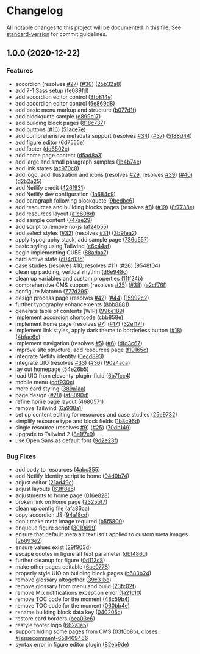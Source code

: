 # Changelog

All notable changes to this project will be documented in this file. See [standard-version](https://github.com/conventional-changelog/standard-version) for commit guidelines.

## 1.0.0 (2020-12-22)


### Features

* accordion (resolves [#27](https://github.com/inclusive-design/codesign.inclusivedesign.ca/issues/27)) ([#30](https://github.com/inclusive-design/codesign.inclusivedesign.ca/issues/30)) ([25b32a8](https://github.com/inclusive-design/codesign.inclusivedesign.ca/commit/25b32a883301c69fe9a1252dc13581191472cf3c))
* add 7-1 Sass setup ([fe089fd](https://github.com/inclusive-design/codesign.inclusivedesign.ca/commit/fe089fd3c83537c3ad25b87856cade12deb855e4))
* add accordion editor control ([3fb814e](https://github.com/inclusive-design/codesign.inclusivedesign.ca/commit/3fb814e0193018f4729f84150aca598b28c1dd9e))
* add accordion editor control ([5e869d8](https://github.com/inclusive-design/codesign.inclusivedesign.ca/commit/5e869d8d15c050197070c5fbc9956f89e274258f))
* add basic menu markup and structure ([b077d1f](https://github.com/inclusive-design/codesign.inclusivedesign.ca/commit/b077d1feb60ab8f2233dca47158acdf1950c5983))
* add blockquote sample ([e899c17](https://github.com/inclusive-design/codesign.inclusivedesign.ca/commit/e899c179b63e4b2e25e5c19357a548c742d70b20))
* add building block pages ([818c737](https://github.com/inclusive-design/codesign.inclusivedesign.ca/commit/818c7377bfdc8814d4dc84b3b3f180c8adb4955d))
* add buttons ([#16](https://github.com/inclusive-design/codesign.inclusivedesign.ca/issues/16)) ([51ade7e](https://github.com/inclusive-design/codesign.inclusivedesign.ca/commit/51ade7e6a34776cec400224eaa51460aceb15a76))
* add comprehensive metadata support (resolves [#34](https://github.com/inclusive-design/codesign.inclusivedesign.ca/issues/34)) ([#37](https://github.com/inclusive-design/codesign.inclusivedesign.ca/issues/37)) ([5f88d44](https://github.com/inclusive-design/codesign.inclusivedesign.ca/commit/5f88d440fb88875b74faf63f9acc137ae817c02e))
* add figure editor ([6d7555e](https://github.com/inclusive-design/codesign.inclusivedesign.ca/commit/6d7555e9a3a061d1c1cf19f58d023276cbb1f604))
* add footer ([dd6502c](https://github.com/inclusive-design/codesign.inclusivedesign.ca/commit/dd6502cf5801deefca8aeedb881285d24cfe4fb3))
* add home page content ([d5ad8a3](https://github.com/inclusive-design/codesign.inclusivedesign.ca/commit/d5ad8a3591ad16ba7b9d82daa7764a22706ad5db))
* add large and small paragraph samples ([1b4b74e](https://github.com/inclusive-design/codesign.inclusivedesign.ca/commit/1b4b74ecf114f888088fad037c7cf0f59b847237))
* add link states ([ac970c8](https://github.com/inclusive-design/codesign.inclusivedesign.ca/commit/ac970c82f5f3ce07da0c2e2d4d450b380bf3b423))
* add logo, add illustration and icons (resolves [#29](https://github.com/inclusive-design/codesign.inclusivedesign.ca/issues/29), resolves [#39](https://github.com/inclusive-design/codesign.inclusivedesign.ca/issues/39)) ([#40](https://github.com/inclusive-design/codesign.inclusivedesign.ca/issues/40)) ([d2b2a25](https://github.com/inclusive-design/codesign.inclusivedesign.ca/commit/d2b2a25a4e1852dd5a2e83d573db1dec87d232fc))
* add Netlify credit ([426f931](https://github.com/inclusive-design/codesign.inclusivedesign.ca/commit/426f9315a3d3a507cd63c8d41cc77b8afd429056))
* add Netlify dev configuration ([1a684c9](https://github.com/inclusive-design/codesign.inclusivedesign.ca/commit/1a684c98583b384be783f3da61c6c20462c353b1))
* add paragraph following blockquote ([9bedbc6](https://github.com/inclusive-design/codesign.inclusivedesign.ca/commit/9bedbc6c6d97701875776464945389a827a5c3e6))
* add resources and building blocks pages (resolves [#8](https://github.com/inclusive-design/codesign.inclusivedesign.ca/issues/8)) ([#19](https://github.com/inclusive-design/codesign.inclusivedesign.ca/issues/19)) ([8f7738e](https://github.com/inclusive-design/codesign.inclusivedesign.ca/commit/8f7738eb45473ce25c7b944b933def9d7398950d))
* add resources layout ([a1c608d](https://github.com/inclusive-design/codesign.inclusivedesign.ca/commit/a1c608d5c231b4521a20c009d802e442f6ab96c5))
* add sample content ([747ae29](https://github.com/inclusive-design/codesign.inclusivedesign.ca/commit/747ae291bb10ad3bd6ad0b6e51727371341cbf52))
* add script to remove no-js ([af24b55](https://github.com/inclusive-design/codesign.inclusivedesign.ca/commit/af24b55e659284ddc586b8ddbd31a9e540a9ed61))
* add select styles ([#32](https://github.com/inclusive-design/codesign.inclusivedesign.ca/issues/32)) (resolves [#31](https://github.com/inclusive-design/codesign.inclusivedesign.ca/issues/31)) ([3b9fea2](https://github.com/inclusive-design/codesign.inclusivedesign.ca/commit/3b9fea2464cebc235b3e799f7bd1e70b7d9a488f))
* apply typography stack, add sample page ([736d557](https://github.com/inclusive-design/codesign.inclusivedesign.ca/commit/736d5573e3173909158799b4d6ff8afca187a402))
* basic styling using Tailwind ([e6c44af](https://github.com/inclusive-design/codesign.inclusivedesign.ca/commit/e6c44afb0ac30f33cc01cd3b9ac10fbe0469c5f5))
* begin implementing CUBE ([88adaa7](https://github.com/inclusive-design/codesign.inclusivedesign.ca/commit/88adaa7fe20f3039b2dce231de2a9716a3efd3c4))
* card active state ([d04d13d](https://github.com/inclusive-design/codesign.inclusivedesign.ca/commit/d04d13d6e4df2c88e4a44655b271f4470c1eb4a2))
* case studies (resolves [#10](https://github.com/inclusive-design/codesign.inclusivedesign.ca/issues/10), resolves [#11](https://github.com/inclusive-design/codesign.inclusivedesign.ca/issues/11)) ([#26](https://github.com/inclusive-design/codesign.inclusivedesign.ca/issues/26)) ([9548f04](https://github.com/inclusive-design/codesign.inclusivedesign.ca/commit/9548f04bcaae18303e94e5e7e6b2e613254d5ca1))
* clean up padding, vertical rhythm ([d6e948c](https://github.com/inclusive-design/codesign.inclusivedesign.ca/commit/d6e948cc83a881835804ba85dd7f51fb78ea0262))
* clean up variables and custom properties ([11ff24b](https://github.com/inclusive-design/codesign.inclusivedesign.ca/commit/11ff24b762b2a94a1d6d3773c2e03206383cf486))
* comprehensive CMS support (resolves [#35](https://github.com/inclusive-design/codesign.inclusivedesign.ca/issues/35)) ([#38](https://github.com/inclusive-design/codesign.inclusivedesign.ca/issues/38)) ([a2cf76f](https://github.com/inclusive-design/codesign.inclusivedesign.ca/commit/a2cf76fff285ee91b287c19f568bf28238b312c7))
* configure Matomo ([777d295](https://github.com/inclusive-design/codesign.inclusivedesign.ca/commit/777d2950c201fbf2fac9a21efb5a77381a72a8d1))
* design process page (resolves [#42](https://github.com/inclusive-design/codesign.inclusivedesign.ca/issues/42)) ([#44](https://github.com/inclusive-design/codesign.inclusivedesign.ca/issues/44)) ([15992c2](https://github.com/inclusive-design/codesign.inclusivedesign.ca/commit/15992c2eb7e8c1ed42cc87501419548807f98a44))
* further typography enhancements ([8bb8881](https://github.com/inclusive-design/codesign.inclusivedesign.ca/commit/8bb8881144146589f8f94ffbcc6720f8c26f911b))
* generate table of contents [WIP] ([996e189](https://github.com/inclusive-design/codesign.inclusivedesign.ca/commit/996e189918abadf0c97e222e52cac34bbdc9947e))
* implement accordion shortcode ([cbb858e](https://github.com/inclusive-design/codesign.inclusivedesign.ca/commit/cbb858ef7f79185ca49f9757a3384f7a1a7be40e))
* implement home page (resolves [#7](https://github.com/inclusive-design/codesign.inclusivedesign.ca/issues/7)) ([#17](https://github.com/inclusive-design/codesign.inclusivedesign.ca/issues/17)) ([32ef17f](https://github.com/inclusive-design/codesign.inclusivedesign.ca/commit/32ef17f1366c26c76a8db2e68e33c184e6643a9b))
* implement link styles, apply dark theme to borderless button ([#18](https://github.com/inclusive-design/codesign.inclusivedesign.ca/issues/18)) ([4bfae6c](https://github.com/inclusive-design/codesign.inclusivedesign.ca/commit/4bfae6caa85aec1bc088852222d3f30fa8b2dc24))
* implement navigation (resolves [#5](https://github.com/inclusive-design/codesign.inclusivedesign.ca/issues/5)) ([#6](https://github.com/inclusive-design/codesign.inclusivedesign.ca/issues/6)) ([dfd3c67](https://github.com/inclusive-design/codesign.inclusivedesign.ca/commit/dfd3c67ff17e5e47b861e1d413ca94a4c9250405))
* improve site structure, add resources page ([f19165c](https://github.com/inclusive-design/codesign.inclusivedesign.ca/commit/f19165c4713571511405918667ac2c3c6d2aa9c7))
* integrate Netlify identity ([0ecd893](https://github.com/inclusive-design/codesign.inclusivedesign.ca/commit/0ecd893bb1759d1fc332264d3d859f7780ddd68e))
* integrate UIO (resolves [#33](https://github.com/inclusive-design/codesign.inclusivedesign.ca/issues/33)) ([#36](https://github.com/inclusive-design/codesign.inclusivedesign.ca/issues/36)) ([9024aca](https://github.com/inclusive-design/codesign.inclusivedesign.ca/commit/9024aca239089b940d946d7a26a8e27d36a7c39a))
* lay out homepage ([54e26b5](https://github.com/inclusive-design/codesign.inclusivedesign.ca/commit/54e26b54b4dc1ce5df988be8626989dc5af83534))
* load UIO from eleventy-plugin-fluid ([6b7fcc4](https://github.com/inclusive-design/codesign.inclusivedesign.ca/commit/6b7fcc443f22a33f6ffcc21b5718b21511d74ded))
* mobile menu ([cdf930c](https://github.com/inclusive-design/codesign.inclusivedesign.ca/commit/cdf930c53de82d96d6376f588473ef1928a63101))
* more card styling ([389a1aa](https://github.com/inclusive-design/codesign.inclusivedesign.ca/commit/389a1aadeaf825c63cd1bcb665428fc68a919c90))
* page design ([#28](https://github.com/inclusive-design/codesign.inclusivedesign.ca/issues/28)) ([af8090d](https://github.com/inclusive-design/codesign.inclusivedesign.ca/commit/af8090d4e886599c2b8eee96234709c0ec011a8a))
* refine home page layout ([4680571](https://github.com/inclusive-design/codesign.inclusivedesign.ca/commit/4680571cb5bd229db3610a3647e245dbddf1328d))
* remove Tailwind ([6a938a1](https://github.com/inclusive-design/codesign.inclusivedesign.ca/commit/6a938a1d2219d88e5685bca4d7c9ff01103c579d))
* set up content editing for resources and case studies ([25e9732](https://github.com/inclusive-design/codesign.inclusivedesign.ca/commit/25e97320ef407dea3bd62b84dcb4c6c91e611ef5))
* simplify resource type and block fields ([1b8c96d](https://github.com/inclusive-design/codesign.inclusivedesign.ca/commit/1b8c96d370b1358a3fdf7a79a688d053fb957486))
* single resource (resolves [#9](https://github.com/inclusive-design/codesign.inclusivedesign.ca/issues/9)) ([#25](https://github.com/inclusive-design/codesign.inclusivedesign.ca/issues/25)) ([70db149](https://github.com/inclusive-design/codesign.inclusivedesign.ca/commit/70db149fcd6439ada4f33a85813d29d9997fe5b0))
* upgrade to Tailwind 2 ([8e1f7e9](https://github.com/inclusive-design/codesign.inclusivedesign.ca/commit/8e1f7e9ac7dc78fa12db2f99633b2a0d0db27b4b))
* use Open Sans as default font ([9d2e23f](https://github.com/inclusive-design/codesign.inclusivedesign.ca/commit/9d2e23f2ea02240941342ba148225b9db46135bf))


### Bug Fixes

* add body to resources ([4abc355](https://github.com/inclusive-design/codesign.inclusivedesign.ca/commit/4abc35555228430a188b4e03f5531d0d836f276f))
* add Netlify Identity script to home ([94d0b74](https://github.com/inclusive-design/codesign.inclusivedesign.ca/commit/94d0b74e9e78e635a8a024a138b080c770fde953))
* adjust editor ([21ad49c](https://github.com/inclusive-design/codesign.inclusivedesign.ca/commit/21ad49cfef98be910a3086cf53d54c203d0fc93a))
* adjust layouts ([63ff8e5](https://github.com/inclusive-design/codesign.inclusivedesign.ca/commit/63ff8e5fc3987fa4fc8c8a2241377bb20a202c9a))
* adjustments to home page ([016e828](https://github.com/inclusive-design/codesign.inclusivedesign.ca/commit/016e8284489fa98fec5b261b7f44902528853000))
* broken link on home page ([2325b17](https://github.com/inclusive-design/codesign.inclusivedesign.ca/commit/2325b17b56cb88b1931523302480bcb6c33c3524))
* clean up config file ([afa86ca](https://github.com/inclusive-design/codesign.inclusivedesign.ca/commit/afa86ca75e60cf94592c2a4dda1ec0f76cb5c57c))
* copy accordion JS ([94a18cd](https://github.com/inclusive-design/codesign.inclusivedesign.ca/commit/94a18cdc6e8a5c1dc871f4a63f9078eabc48745d))
* don't make meta image required ([b5f5800](https://github.com/inclusive-design/codesign.inclusivedesign.ca/commit/b5f58005398b0d488868c27c4f66190bc071b6e1))
* enqueue figure script ([3019699](https://github.com/inclusive-design/codesign.inclusivedesign.ca/commit/3019699e82a8e279be1430a0140c296b1ac3df8e))
* ensure that default meta alt text isn't applied to custom meta images ([2b893e2](https://github.com/inclusive-design/codesign.inclusivedesign.ca/commit/2b893e2db3bd1e387e25ee6ff905a8c34d334d74))
* ensure values exist ([29f903d](https://github.com/inclusive-design/codesign.inclusivedesign.ca/commit/29f903d5a1d572e68b96b8281a1dba0f23582b72))
* escape quotes in figure alt text parameter ([dbf486d](https://github.com/inclusive-design/codesign.inclusivedesign.ca/commit/dbf486da4d99c6bd2ac6f4a60a99d2c6ec292ec5))
* further cleanup for figure ([0d113c8](https://github.com/inclusive-design/codesign.inclusivedesign.ca/commit/0d113c8d26f3d18408b7e75d6a56bf785835aa17))
* make other pages editable ([6ae0778](https://github.com/inclusive-design/codesign.inclusivedesign.ca/commit/6ae077828b7fe6bb406d0b52dcc0dfcfe7c96347))
* properly style UIO on building block pages ([b683b24](https://github.com/inclusive-design/codesign.inclusivedesign.ca/commit/b683b24d6e6d3274a965c0708a55ce3e893a14b2))
* remove glossary altogether ([39c31be](https://github.com/inclusive-design/codesign.inclusivedesign.ca/commit/39c31beaabd94fb1d75754de79896902201de7e4))
* remove glossary from menu and build ([23fc02f](https://github.com/inclusive-design/codesign.inclusivedesign.ca/commit/23fc02fc835dce3004fa0b19dbe8b21ad6e2687a))
* remove Mix notifications except on error ([1a21c10](https://github.com/inclusive-design/codesign.inclusivedesign.ca/commit/1a21c1077518811ca9a98be2de128d39089d4d0e))
* remove TOC code for the moment ([48c59b4](https://github.com/inclusive-design/codesign.inclusivedesign.ca/commit/48c59b4100e70a86d846fa728feed328c2997f12))
* remove TOC code for the moment ([060bb4e](https://github.com/inclusive-design/codesign.inclusivedesign.ca/commit/060bb4e40bb033ea9dacd3c36387cc8a2af9cd00))
* rename building block data key ([040205c](https://github.com/inclusive-design/codesign.inclusivedesign.ca/commit/040205c5cb50fdfca532543f4d19e8cd143b1f02))
* restore card borders ([bea03e6](https://github.com/inclusive-design/codesign.inclusivedesign.ca/commit/bea03e6176db1941b73e06a5263b35fbb9e6bf09))
* restyle footer logo ([662a1e5](https://github.com/inclusive-design/codesign.inclusivedesign.ca/commit/662a1e54a73ec17f9c186466da4a44f58d655a3e))
* support hiding some pages from CMS ([03f6b8b](https://github.com/inclusive-design/codesign.inclusivedesign.ca/commit/03f6b8b5bf825894c413f395cec291b05c88bd36)), closes [#issuecomment-658469466](https://github.com/inclusive-design/codesign.inclusivedesign.ca/issues/issuecomment-658469466)
* syntax error in figure editor plugin ([82eb9de](https://github.com/inclusive-design/codesign.inclusivedesign.ca/commit/82eb9de828bfbfdcccb76d0085f62b41ebad4009))
